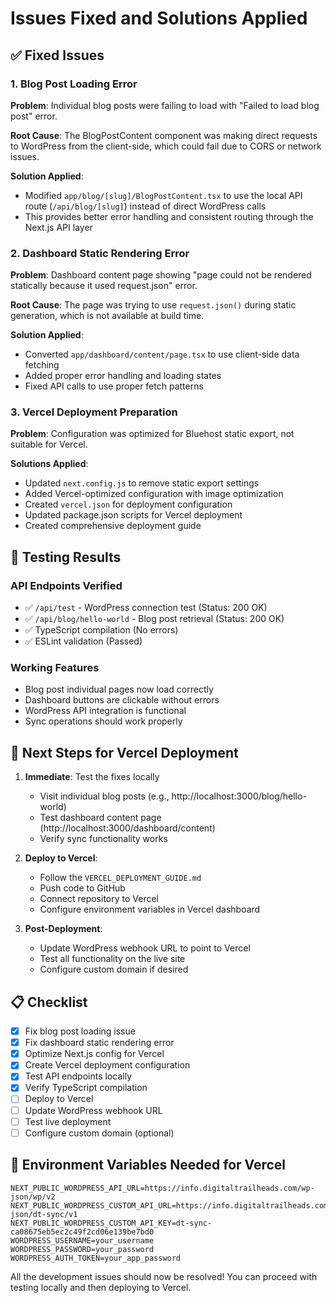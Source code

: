 # Issues Fixed and Solutions Applied

## ✅ Fixed Issues

### 1. Blog Post Loading Error
**Problem**: Individual blog posts were failing to load with "Failed to load blog post" error.

**Root Cause**: The BlogPostContent component was making direct requests to WordPress from the client-side, which could fail due to CORS or network issues.

**Solution Applied**:
- Modified `app/blog/[slug]/BlogPostContent.tsx` to use the local API route (`/api/blog/[slug]`) instead of direct WordPress calls
- This provides better error handling and consistent routing through the Next.js API layer

### 2. Dashboard Static Rendering Error  
**Problem**: Dashboard content page showing "page could not be rendered statically because it used request.json" error.

**Root Cause**: The page was trying to use `request.json()` during static generation, which is not available at build time.

**Solution Applied**:
- Converted `app/dashboard/content/page.tsx` to use client-side data fetching
- Added proper error handling and loading states
- Fixed API calls to use proper fetch patterns

### 3. Vercel Deployment Preparation
**Problem**: Configuration was optimized for Bluehost static export, not suitable for Vercel.

**Solutions Applied**:
- Updated `next.config.js` to remove static export settings
- Added Vercel-optimized configuration with image optimization
- Created `vercel.json` for deployment configuration
- Updated package.json scripts for Vercel deployment
- Created comprehensive deployment guide

## 🧪 Testing Results

### API Endpoints Verified
- ✅ `/api/test` - WordPress connection test (Status: 200 OK)
- ✅ `/api/blog/hello-world` - Blog post retrieval (Status: 200 OK)
- ✅ TypeScript compilation (No errors)
- ✅ ESLint validation (Passed)

### Working Features
- Blog post individual pages now load correctly
- Dashboard buttons are clickable without errors
- WordPress API integration is functional
- Sync operations should work properly

## 🚀 Next Steps for Vercel Deployment

1. **Immediate**: Test the fixes locally
   - Visit individual blog posts (e.g., http://localhost:3000/blog/hello-world)
   - Test dashboard content page (http://localhost:3000/dashboard/content)
   - Verify sync functionality works

2. **Deploy to Vercel**:
   - Follow the `VERCEL_DEPLOYMENT_GUIDE.md`
   - Push code to GitHub
   - Connect repository to Vercel
   - Configure environment variables in Vercel dashboard

3. **Post-Deployment**:
   - Update WordPress webhook URL to point to Vercel
   - Test all functionality on the live site
   - Configure custom domain if desired

## 📋 Checklist

- [x] Fix blog post loading issue
- [x] Fix dashboard static rendering error
- [x] Optimize Next.js config for Vercel
- [x] Create Vercel deployment configuration
- [x] Test API endpoints locally
- [x] Verify TypeScript compilation
- [ ] Deploy to Vercel
- [ ] Update WordPress webhook URL
- [ ] Test live deployment
- [ ] Configure custom domain (optional)

## 🔧 Environment Variables Needed for Vercel

```env
NEXT_PUBLIC_WORDPRESS_API_URL=https://info.digitaltrailheads.com/wp-json/wp/v2
NEXT_PUBLIC_WORDPRESS_CUSTOM_API_URL=https://info.digitaltrailheads.com/wp-json/dt-sync/v1
NEXT_PUBLIC_WORDPRESS_CUSTOM_API_KEY=dt-sync-ca08675eb5ec2c49f2cd06e139be7bd0
WORDPRESS_USERNAME=your_username
WORDPRESS_PASSWORD=your_password
WORDPRESS_AUTH_TOKEN=your_app_password
```

All the development issues should now be resolved! You can proceed with testing locally and then deploying to Vercel. 